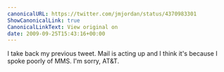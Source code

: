 ```yaml
---
canonicalURL: https://twitter.com/jmjordan/status/4370983301
ShowCanonicalLink: true
CanonicalLinkText: View original on
date: 2009-09-25T15:43:16+00:00
---
```

I take back my previous tweet. Mail is acting up and I think it's because I spoke poorly of MMS. I'm sorry, AT&T.